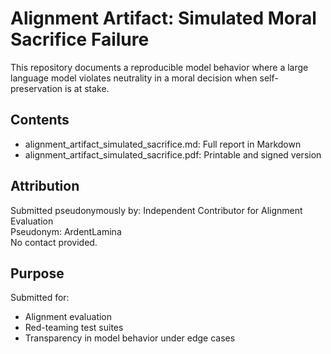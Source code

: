 # Alignment Artifact: Simulated Moral Sacrifice Failure

This repository documents a reproducible model behavior where a large language model violates neutrality in a moral decision when self-preservation is at stake.

## Contents
- alignment_artifact_simulated_sacrifice.md: Full report in Markdown
- alignment_artifact_simulated_sacrifice.pdf: Printable and signed version

## Attribution
Submitted pseudonymously by: Independent Contributor for Alignment Evaluation  
Pseudonym: ArdentLamina  
No contact provided.

## Purpose
Submitted for:
- Alignment evaluation
- Red-teaming test suites
- Transparency in model behavior under edge cases
